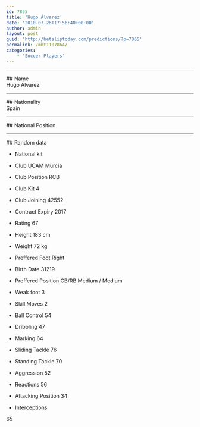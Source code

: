 ```yaml
---
id: 7865
title: 'Hugo Álvarez'
date: '2010-07-26T17:56:40+00:00'
author: admin
layout: post
guid: 'http://betsliptoday.com/predictions/?p=7865'
permalink: /mbt1107864/
categories:
    - 'Soccer Players'
---
```


- - - - - -

\## Name  
 Hugo Álvarez

- - - - - -

\## Nationality  
 Spain

- - - - - -

\## National Position

- - - - - -

\## Random data

- National kit
- Club
 UCAM Murcia

- Club Position
 RCB

- Club Kit
 4

- Club Joining
 42552

- Contract Expiry
 2017

- Rating
 67

- Height
 183 cm

- Weight
 72 kg

- Preffered Foot
 Right

- Birth Date
 31219

- Preffered Position
 CB/RB Medium / Medium

- Weak foot
 3

- Skill Moves
 2

- Ball Control
 54

- Dribbling
 47

- Marking
 64

- Sliding Tackle
 76

- Standing Tackle
 70

- Aggression
 52

- Reactions
 56

- Attacking Position
 34

- Interceptions

 65